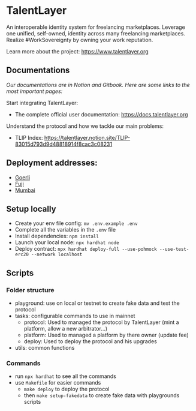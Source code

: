 # TalentLayer

An interoperable identity system for freelancing marketplaces. Leverage one unified, self-owned, identity across many freelancing marketplaces. Realize #WorkSovereignty by owning your work reputation.

Learn more about the project: https://www.talentlayer.org

## Documentations

*Our documentations are in Notion and Gitbook. Here are some links to the most important pages:*

Start integrating TalentLayer: 
- The complete official user documentation: https://docs.talentlayer.org

Understand the protocol and how we tackle our main problems:
- TLIP Index: https://talentlayer.notion.site/TLIP-83015d793d9d48818914f8cac3c08231

## Deployment addresses: 

- [Goerli](./deployments/goerli.json)
- [Fuji](./deployments/fuji.json)
- [Mumbai](./deployments/mumbai.json)

## Setup locally 

- Create your env file config: `mv .env.example .env`
- Complete all the variables in the `.env` file
- Install dependencies: `npm install`
- Launch your local node: `npx hardhat node`
- Deploy contract: `npx hardhat deploy-full --use-pohmock --use-test-erc20 --network localhost`

## Scripts

### Folder structure

- playground: use on local or testnet to create fake data and test the protocol
- tasks: configurable commands to use in mainnet
  - protocol: Used to managed the protocol by TalentLayer (mint a platform, allow a new arbitrator...)
  - platform: Used to managed a platform by there owner (update fee)
  - deploy: Used to deploy the protocol and his upgrades
- utils: common functions

### Commands

- run `npx hardhat` to see all the commands
- use `Makefile` for easier commands
  - `make deploy` to deploy the protocol
  - then `make setup-fakedata` to create fake data with playgrounds scripts